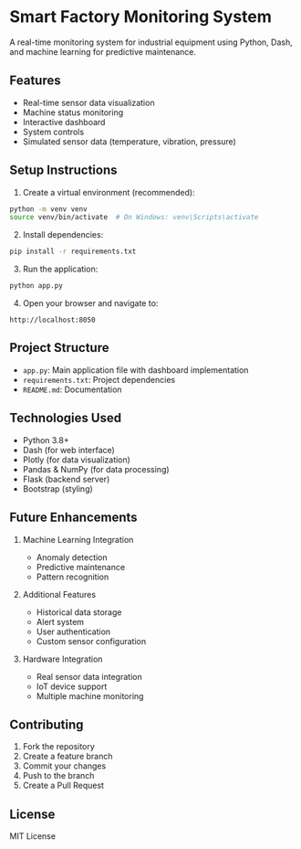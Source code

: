 # Smart Factory Monitoring System

A real-time monitoring system for industrial equipment using Python, Dash, and machine learning for predictive maintenance.

## Features

- Real-time sensor data visualization
- Machine status monitoring
- Interactive dashboard
- System controls
- Simulated sensor data (temperature, vibration, pressure)

## Setup Instructions

1. Create a virtual environment (recommended):
```bash
python -m venv venv
source venv/bin/activate  # On Windows: venv\Scripts\activate
```

2. Install dependencies:
```bash
pip install -r requirements.txt
```

3. Run the application:
```bash
python app.py
```

4. Open your browser and navigate to:
```
http://localhost:8050
```

## Project Structure

- `app.py`: Main application file with dashboard implementation
- `requirements.txt`: Project dependencies
- `README.md`: Documentation

## Technologies Used

- Python 3.8+
- Dash (for web interface)
- Plotly (for data visualization)
- Pandas & NumPy (for data processing)
- Flask (backend server)
- Bootstrap (styling)

## Future Enhancements

1. Machine Learning Integration
   - Anomaly detection
   - Predictive maintenance
   - Pattern recognition

2. Additional Features
   - Historical data storage
   - Alert system
   - User authentication
   - Custom sensor configuration

3. Hardware Integration
   - Real sensor data integration
   - IoT device support
   - Multiple machine monitoring

## Contributing

1. Fork the repository
2. Create a feature branch
3. Commit your changes
4. Push to the branch
5. Create a Pull Request

## License

MIT License

